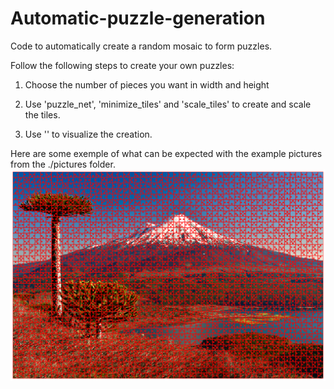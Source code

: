 # Automatic-puzzle-generation
Code to automatically create a random mosaic to form puzzles.

Follow the following steps to create your own puzzles:

  1) Choose the number of pieces you want in width and height

  2) Use 'puzzle_net', 'minimize_tiles' and 'scale_tiles' to create and scale the tiles.

  3) Use '' to visualize the creation.

Here are some exemple of what can be expected with the example pictures from the ./pictures folder.
![Exemple picture](pictures/Volcan-Llaima-y-Laguna-Conguillio-desde-Sierra-Nevada-puzzle.png)

